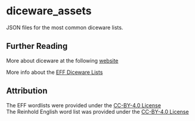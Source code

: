# diceware_assets
JSON files for the most common diceware lists. 

## Further Reading 
More about diceware at the following [website](http://world.std.com/~reinhold/diceware.html)

More info about the [EFF Diceware Lists](https://www.eff.org/deeplinks/2016/07/new-wordlists-random-passphrases)

## Attribution
The EFF wordlists were provided under the [CC-BY-4.0 License](https://creativecommons.org/licenses/by/4.0/)  
The Reinhold English word list was provided under the [CC-BY-4.0 License](https://creativecommons.org/licenses/by/4.0/)




